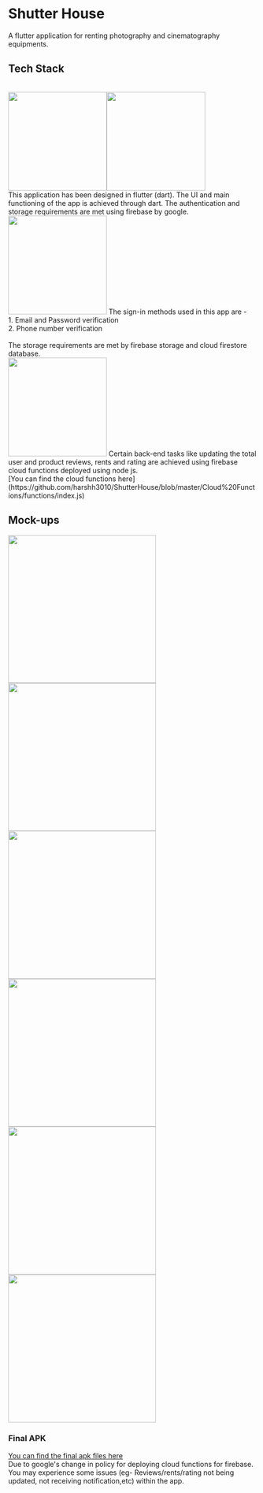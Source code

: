 # Shutter House
A flutter application for renting photography and cinematography equipments.

## Tech Stack
<br>
<img src="https://github.com/harshh3010/ShutterHouse/blob/master/Mockups/flutter-logo.png" width="200px"><img src="https://github.com/harshh3010/ShutterHouse/blob/master/Mockups/dart-logo.png" width="200px">
<br>
This application has been designed in flutter (dart). The UI and main functioning of the app is achieved through dart. The authentication and storage requirements are met using firebase by google.
<br>
<img src="https://github.com/harshh3010/ShutterHouse/blob/master/Mockups/firebase-logo.png" width="200px">
The sign-in methods used in this app are -<br>
1. Email and Password verification<br>
2. Phone number verification<br>
<br>
The storage requirements are met by firebase storage and cloud firestore database.
<br>
<img src="https://github.com/harshh3010/ShutterHouse/blob/master/Mockups/nodejs-logo.png" width="200px">
Certain back-end tasks like updating the total user and product reviews, rents and rating are achieved using firebase cloud functions deployed using node js.
<br>
[You can find the cloud functions here](https://github.com/harshh3010/ShutterHouse/blob/master/Cloud%20Functions/functions/index.js)
<br>

## Mock-ups
<img src="https://github.com/harshh3010/ShutterHouse/blob/master/Mockups/HomeScreen.png" width="300px">
<img src="https://github.com/harshh3010/ShutterHouse/blob/master/Mockups/ProfileScreen.png" width="300px">
<img src="https://github.com/harshh3010/ShutterHouse/blob/master/Mockups/RentScreen.png" width="300px">
<img src="https://github.com/harshh3010/ShutterHouse/blob/master/Mockups/CategoryScreen.png" width="300px">
<img src="https://github.com/harshh3010/ShutterHouse/blob/master/Mockups/ProductScreen1.png" width="300px">
<img src="https://github.com/harshh3010/ShutterHouse/blob/master/Mockups/ProductScreen2.png" width="300px">

### Final APK
[You can find the final apk files here](https://github.com/harshh3010/ShutterHouse/tree/master/Release%20APK%20Files)
<br>
Due to google's change in policy for deploying cloud functions for firebase. You may experience some issues (eg- Reviews/rents/rating not being updated, not receiving notification,etc) within the app.


